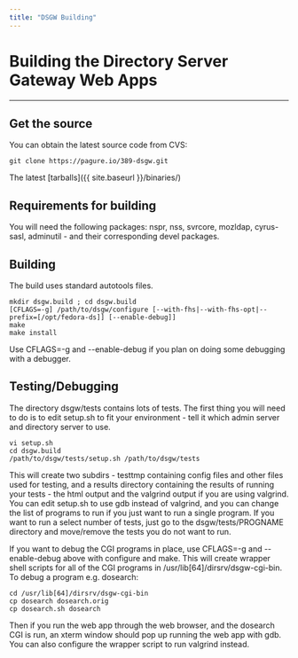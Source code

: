 ```yaml
---
title: "DSGW Building"
---
```


# Building the Directory Server Gateway Web Apps
-----------------------------------------------

Get the source
--------------

You can obtain the latest source code from CVS:

    git clone https://pagure.io/389-dsgw.git

The latest [tarballs]({{ site.baseurl }}/binaries/)

Requirements for building
-------------------------

You will need the following packages: nspr, nss, svrcore, mozldap, cyrus-sasl, adminutil - and their corresponding devel packages.

Building
--------

The build uses standard autotools files.

    mkdir dsgw.build ; cd dsgw.build
    [CFLAGS=-g] /path/to/dsgw/configure [--with-fhs|--with-fhs-opt|--prefix=[/opt/fedora-ds]] [--enable-debug]]
    make
    make install

Use CFLAGS=-g and --enable-debug if you plan on doing some debugging with a debugger.

Testing/Debugging
-----------------

The directory dsgw/tests contains lots of tests. The first thing you will need to do is to edit setup.sh to fit your environment - tell it which admin server and directory server to use.

    vi setup.sh
    cd dsgw.build
    /path/to/dsgw/tests/setup.sh /path/to/dsgw/tests

This will create two subdirs - testtmp containing config files and other files used for testing, and a results directory containing the results of running your tests - the html output and the valgrind output if you are using valgrind. You can edit setup.sh to use gdb instead of valgrind, and you can change the list of programs to run if you just want to run a single program. If you want to run a select number of tests, just go to the dsgw/tests/PROGNAME directory and move/remove the tests you do not want to run.

If you want to debug the CGI programs in place, use CFLAGS=-g and --enable-debug above with configure and make. This will create wrapper shell scripts for all of the CGI programs in /usr/lib[64]/dirsrv/dsgw-cgi-bin. To debug a program e.g. dosearch:

    cd /usr/lib[64]/dirsrv/dsgw-cgi-bin
    cp dosearch dosearch.orig
    cp dosearch.sh dosearch

Then if you run the web app through the web browser, and the dosearch CGI is run, an xterm window should pop up running the web app with gdb. You can also configure the wrapper script to run valgrind instead.

